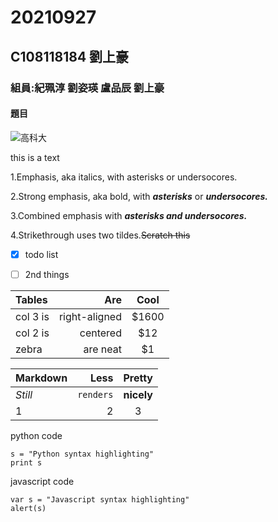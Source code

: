 # 20210927
## C108118184 劉上豪
### 組員:紀珮淳 劉姿瑛 盧品辰 劉上豪
#### 題目
![高科大](https://www.nkust.edu.tw/var/file/0/1000/img/513/182513897.png)

this is a text

1.Emphasis, aka italics, with asterisks or undersocores.

2.Strong emphasis, aka bold, with ***asterisks*** or ***undersocores.***

3.Combined emphasis with ***asterisks and undersocores.***

4.Strikethrough uses two tildes.~~Scratch this~~

- [x] todo list
- [ ] 2nd things



|Tables|Are|Cool|
|:-----|----:|:----:|
|col 3 is|right-aligned|$1600|
|col 2 is|centered|$12|}
|zebra|are neat|$1

|Markdown|Less|Pretty|
|:-----|----:|:----:|
|_Still_|`renders`|**nicely**|
|1|2|3|}

python code

```
s = "Python syntax highlighting"
print s
```

javascript code
```
var s = "Javascript syntax highlighting"
alert(s)
```
